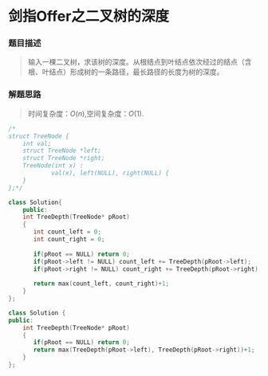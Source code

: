 # 剑指Offer之二叉树的深度


### 题目描述

> 输入一棵二叉树，求该树的深度。从根结点到叶结点依次经过的结点（含根、叶结点）形成树的一条路径，最长路径的长度为树的深度。

<!--more-->

### 解题思路

> 时间复杂度：${O(n)}$,空间复杂度：$O(1)$.

```C++
/*
struct TreeNode {
	int val;
	struct TreeNode *left;
	struct TreeNode *right;
	TreeNode(int x) :
			val(x), left(NULL), right(NULL) {
	}
};*/

class Solution{
    public:
    int TreeDepth(TreeNode* pRoot)
    {
       int count_left = 0;
       int count_right = 0;
        
       if(pRoot == NULL) return 0;
       if(pRoot->left != NULL) count_left += TreeDepth(pRoot->left);
       if(pRoot->right != NULL) count_right += TreeDepth(pRoot->right);
        
       return max(count_left, count_right)+1;
    }
};

class Solution {
public:
    int TreeDepth(TreeNode* pRoot)
    {
       if(pRoot == NULL) return 0;
       return max(TreeDepth(pRoot->left), TreeDepth(pRoot->right))+1;
    }
};
```


